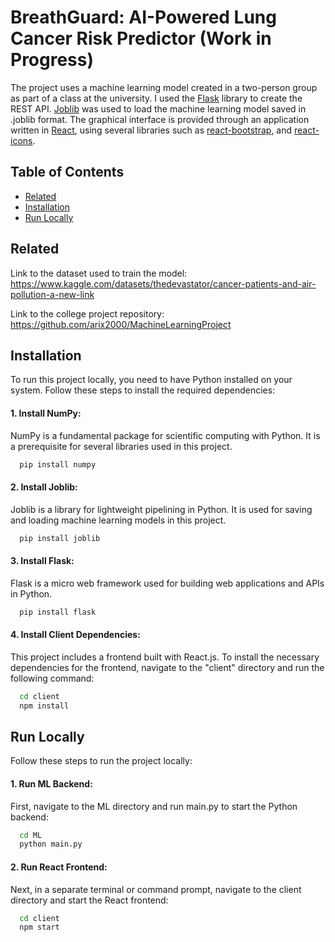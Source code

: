 
# BreathGuard: AI-Powered Lung Cancer Risk Predictor (Work in Progress)

The project uses a machine learning model created in a two-person group as part of a class at the university. I used the [Flask](https://flask.palletsprojects.com/en/2.3.x/) library to create the REST API. [Joblib](https://joblib.readthedocs.io/en/stable/) was used to load the machine learning model saved in .joblib format. The graphical interface is provided through an application written in [React](https://react.dev), using several libraries such as [react-bootstrap](https://react-bootstrap.netlify.app), and [react-icons](https://react-icons.github.io/react-icons/).

## Table of Contents

- [Related](#related)
- [Installation](#installation)
- [Run Locally](#run-locally)

## Related

Link to the dataset used to train the model:
https://www.kaggle.com/datasets/thedevastator/cancer-patients-and-air-pollution-a-new-link

Link to the college project repository:
https://github.com/arix2000/MachineLearningProject

## Installation

To run this project locally, you need to have Python installed on your system. Follow these steps to install the required dependencies:

#### 1. Install NumPy:
NumPy is a fundamental package for scientific computing with Python. It is a prerequisite for several libraries used in this project.
```bash
  pip install numpy
```
#### 2. Install Joblib:
Joblib is a library for lightweight pipelining in Python. It is used for saving and loading machine learning models in this project.
```bash
  pip install joblib
```
#### 3. Install Flask:
Flask is a micro web framework used for building web applications and APIs in Python.
```bash
  pip install flask
```
#### 4. Install Client Dependencies:
This project includes a frontend built with React.js. To install the necessary dependencies for the frontend, navigate to the "client" directory and run the following command:
```bash
  cd client
  npm install
```

## Run Locally

Follow these steps to run the project locally:

#### 1. Run ML Backend:
First, navigate to the ML directory and run main.py to start the Python backend:
```bash
  cd ML
  python main.py
```
#### 2. Run React Frontend:
Next, in a separate terminal or command prompt, navigate to the client directory and start the React frontend:
```bash
  cd client
  npm start
```   
    
